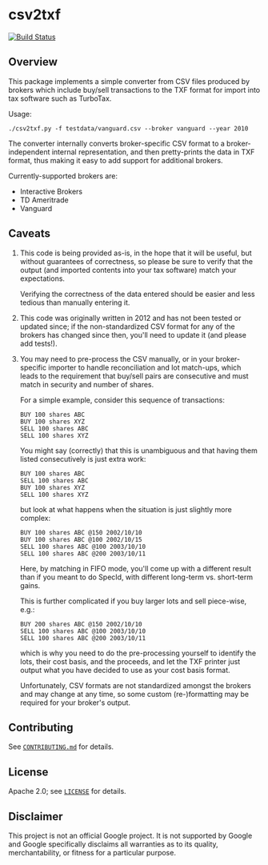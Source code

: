 # csv2txf

[![Build Status][github-ci-badge]][github-ci-url]

[github-ci-badge]: https://github.com/mbrukman/csv2txf/actions/workflows/main.yml/badge.svg?query=branch%3Amain
[github-ci-url]: https://github.com/mbrukman/csv2txf/actions/workflows/main.yml?query=branch%3Amain

## Overview

This package implements a simple converter from CSV files produced by brokers
which include buy/sell transactions to the TXF format for import into tax
software such as TurboTax.

Usage:

```
./csv2txf.py -f testdata/vanguard.csv --broker vanguard --year 2010
```

The converter internally converts broker-specific CSV format to a
broker-independent internal representation, and then pretty-prints the data in
TXF format, thus making it easy to add support for additional brokers.

Currently-supported brokers are:

* Interactive Brokers
* TD Ameritrade
* Vanguard

## Caveats

1. This code is being provided as-is, in the hope that it will be useful, but
   without guarantees of correctness, so please be sure to verify that the
   output (and imported contents into your tax software) match your
   expectations.

   Verifying the correctness of the data entered should be easier and less
   tedious than manually entering it.

2. This code was originally written in 2012 and has not been tested or updated
   since; if the non-standardized CSV format for any of the brokers has changed
   since then, you'll need to update it (and please add tests!).

3. You may need to pre-process the CSV manually, or in your broker-specific
   importer to handle reconciliation and lot match-ups, which leads to the
   requirement that buy/sell pairs are consecutive and must match in security
   and number of shares.

   For a simple example, consider this sequence of transactions:

   ```
   BUY 100 shares ABC
   BUY 100 shares XYZ
   SELL 100 shares ABC
   SELL 100 shares XYZ
   ```

   You might say (correctly) that this is unambiguous and that having them
   listed consecutively is just extra work:

   ```
   BUY 100 shares ABC
   SELL 100 shares ABC
   BUY 100 shares XYZ
   SELL 100 shares XYZ
   ```

   but look at what happens when the situation is just slightly more complex:

   ```
   BUY 100 shares ABC @150 2002/10/10
   BUY 100 shares ABC @100 2002/10/15
   SELL 100 shares ABC @100 2003/10/10
   SELL 100 shares ABC @200 2003/10/11
   ```

   Here, by matching in FIFO mode, you'll come up with a different result than if
   you meant to do SpecId, with different long-term vs. short-term gains.

   This is further complicated if you buy larger lots and sell piece-wise, e.g.:

   ```
   BUY 200 shares ABC @150 2002/10/10
   SELL 100 shares ABC @100 2003/10/10
   SELL 100 shares ABC @200 2003/10/11
   ```

   which is why you need to do the pre-processing yourself to identify the lots,
   their cost basis, and the proceeds, and let the TXF printer just output what
   you have decided to use as your cost basis format.

   Unfortunately, CSV formats are not standardized amongst the brokers and may
   change at any time, so some custom (re-)formatting may be required for your
   broker's output.

## Contributing

See [`CONTRIBUTING.md`](CONTRIBUTING.md) for details.

## License

Apache 2.0; see [`LICENSE`](LICENSE) for details.

## Disclaimer

This project is not an official Google project. It is not supported by Google
and Google specifically disclaims all warranties as to its quality,
merchantability, or fitness for a particular purpose.
